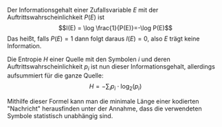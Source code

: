 Der Informationsgehalt einer Zufallsvariable $E$ mit der Auftrittswahrscheinlichkeit $P(E)$ ist
$$I(E) = \log \frac{1}{P(E)}=-\log P(E)$$
Das heißt, falls $P(E)=1$ dann folgt daraus $I(E)=0$, also $E$ trägt keine Information.

Die Entropie $H$ einer Quelle mit den Symbolen $i$ und deren Auftrittswahrscheinlichkeit $p_{i}$ ist nun dieser Informationsgehalt, allerdings aufsummiert für die ganze Quelle:
$$H = -\sum_{i}p_{i}\cdot \log_{2}(p_{i})$$

Mithilfe dieser Formel kann man die minimale Länge einer kodierten "Nachricht" herausfinden unter der Annahme, dass die verwendeten Symbole statistisch unabhängig sind.